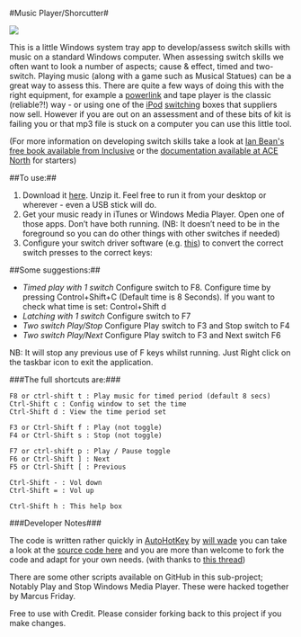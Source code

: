 #Music Player/Shorcutter#

![](https://github.com/willwade/ScriptsForOTs/raw/master/Autohotkey/MusicSwitcher/switchMusicThumb.png)

This is a little Windows system tray app to develop/assess switch skills with music on a standard Windows computer. When assessing switch skills we often want to look a number of aspects; cause & effect, timed and two-switch. Playing music (along with a game such as Musical Statues) can be a great way to assess this. There are quite a few ways of doing this with the right equipment, for example a [powerlink](http://www.inclusive.co.uk/powerlink-4-uk-p2575) and tape player is the classic (reliable?!) way - or using one of the [iPod](http://www.inclusive.co.uk/ipod-switcher-p2554) [switching](http://www.inclusive.co.uk/hook-ipod-switch-access-p5960) boxes that suppliers now sell. However if you are out on an assessment and of these bits of kit is failing you or that mp3 file is stuck on a computer you can use this little tool. 
 
(For more information on developing switch skills take a look at [Ian Bean's free book available from Inclusive](http://www.inclusive.co.uk/articles/switch-progression-road-map) or the [documentation available at ACE North](http://www.ace-north.org.uk/pages/resources/documents/DevelopingSwitchingSkills.pdf) for starters) 

##To use:##

1. Download it [here](http://wllw.de/MusicShortcutter). Unzip it. Feel free to run it from your desktop or wherever - even a USB stick will do.
2. Get your music ready in iTunes or Windows Media Player. Open one of those apps. Don’t have both running. (NB: It doesn’t need to be in the foreground so you can do other things with other switches if needed)
3. Configure your switch driver software (e.g. [this](http://www.sensorysoftware.com/switchdriver.html))  to convert the correct switch presses to the correct keys:

##Some suggestions:##

- *Timed play with 1 switch* Configure switch to F8. Configure time by pressing Control+Shift+C (Default time is 8 Seconds). If you want to check what time is set: Control+Shift d
- *Latching with 1 switch* Configure switch to F7
- *Two switch Play/Stop* Configure Play switch to F3 and Stop switch to F4
- *Two switch Play/Next* Configure Play switch to F3 and Next switch F6

NB: It will stop any previous use of F keys whilst running. Just Right click on the taskbar icon to exit the application.

###The full shortcuts are:###

    F8 or ctrl-shift t : Play music for timed period (default 8 secs)
    Ctrl-Shift c : Config window to set the time
    Ctrl-Shift d : View the time period set
    
    F3 or Ctrl-Shift f : Play (not toggle)
    F4 or Ctrl-Shift s : Stop (not toggle)
    
    F7 or ctrl-shift p : Play / Pause toggle
    F6 or Ctrl-Shift ] : Next
    F5 or Ctrl-Shift [ : Previous
    
    Ctrl-Shift - : Vol down
    Ctrl-Shift = : Vol up
    
    Ctrl-Shift h : This help box

###Developer Notes###

The code is written rather quickly in [AutoHotKey](http://www.autohotkey.com/) by [will wade](http://willwa.de) you can take a look at the [source code here](https://github.com/willwade/ScriptsForOTs/blob/master/Autohotkey/MusicSwitcher/MusicSwitcher.ahk) and you are more than welcome to fork the code and adapt for your own needs. (with thanks to [this thread](http://www.autohotkey.com/community/viewtopic.php?t=23267))

There are some other scripts available on GitHub in this sub-project; Notably Play and Stop Windows Media Player. These were hacked together by Marcus Friday. 

Free to use with Credit. Please consider forking back to this project if you make changes. 